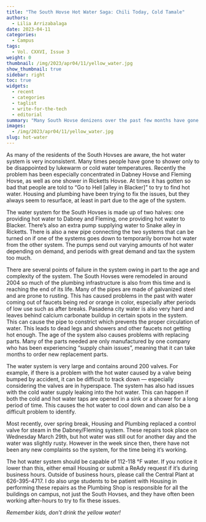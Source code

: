 ```yaml
---
title: "The South Hovse Hot Water Saga: Chili Today, Cold Tamale"
authors:
  - Lilia Arrizabalaga
date: 2023-04-11
categories:
  - Campus
tags:
  - Vol. CXXVI, Issue 3
weight: 0
thumbnail: /img/2023/apr04/11/yellow_water.jpg
show_thumbnail: true
sidebar: right
toc: true
widgets:
  - recent
  - categories
  - taglist
  - write-for-the-tech
  - editorial
summary: "Many South Hovse denizens over the past few months have gone to shower only to be disappointed by lukewarm or cold water temperatures. This is their story."
images:
  - /img/2023/apr04/11/yellow_water.jpg
slug: hot-water
---
```


As many of the residents of the South Hovses are aware, the hot water system is very inconsistent. Many times people have gone to shower only to be disappointed by lukewarm or cold water temperatures. Recently the problem has been especially concentrated in Dabney Hovse and Fleming Hovse, as well as one shower in Ricketts Hovse. At times it has gotten so bad that people are told to “Go to Hell [alley in Blacker]” to try to find hot water. Housing and plumbing have been trying to fix the issues, but they always seem to resurface, at least in part due to the age of the system.

The water system for the South Hovses is made up of two halves: one providing hot water to Dabney and Fleming, one providing hot water to Blacker. There’s also an extra pump supplying water to Snake alley in Ricketts. There is also a new pipe connecting the two systems that can be turned on if one of the systems goes down to temporarily borrow hot water from the other system. The pumps send out varying amounts of hot water depending on demand, and periods with great demand and tax the system too much. 

There are several points of failure in the system owing in part to the age and complexity of the system. The South Hovses were remodeled in around 2004 so much of the plumbing infrastructure is also from this time and is reaching the end of its life. Many of the pipes are made of galvanized steel and are prone to rusting. This has caused problems in the past with water coming out of faucets being red or orange in color, especially after periods of low use such as after breaks. Pasadena city water is also very hard and leaves behind calcium carbonate buildup in certain spots in the system. This can cause the pipe to constrict which prevents the proper circulation of water. This leads to dead legs and showers and other faucets not getting hot enough. The age of the system also causes problems with replacing parts. Many of the parts needed are only manufactured by one company who has been experiencing “supply chain issues”, meaning that it can take months to order new replacement parts.

The water system is very large and contains around 200 valves. For example, if there is a problem with the hot water caused by a valve being bumped by accident, it can be difficult to track down — especially considering the valves are in hyperspace. The system has also had issues with the cold water supply leaking into the hot water. This can happen if both the cold and hot water taps are opened in a sink or a shower for a long period of time. This causes the hot water to cool down and can also be a difficult problem to identify.

Most recently, over spring break, Housing and Plumbing replaced a control valve for steam in the Dabney/Fleming system. These repairs took place on Wednesday March 29th, but hot water was still out for another day and the water was slightly rusty. However in the week since then, there have not been any new complaints so the system, for the time being it’s working. 

The hot water system should be capable of 112-118 °F water. If you notice it lower than this, either email Housing or submit a ReAdy request if it’s during business hours. Outside of business hours, please call the Central Plant at 626-395-4717. I do also urge students to be patient with Housing in performing these repairs as the Plumbing Shop is responsible for all the buildings on campus, not just the South Hovses, and they have often been working after-hours to try to fix these issues.

*Remember kids, don’t drink the yellow water!*